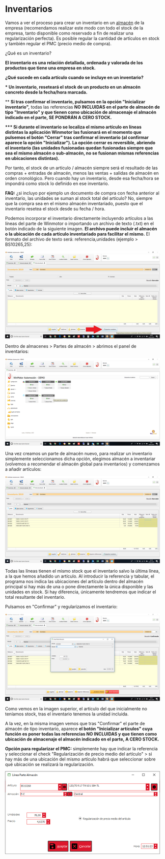 # Inventarios

Vamos a ver el proceso para crear un inventario en un [almacén](../../manuales/almacenes/) de la empresa (recomendamos realizar este modo con todo el stock de la empresa, tanto disponible como reservado a fin de realizar una regularización perfecta). Es posible regular la cantidad de artículos en stock y también regular el PMC (precio medio de compra).

¿Qué es un inventario?

**El inventario es una relación detallada, ordenada y valorada de los productos que tiene una empresa en stock.‌**

**¿Qué sucede en cada artículo cuando se incluye en un inventario?‌**

**\* Un inventario, reseteará el stock de un producto en un almacén concreto desde la fecha/hora marcada.**

\*\* **Si tras confirmar el inventario, pulsamos en la opción "Inicializar inventario",** todas las referencias **NO INCLUIDAS en el parte de almacén de tipo "Inventario" y que tienen como ubicación de almacenaje el almacén indicado en el parte, SE PONDRÁN A CERO STOCK.**

**\*\*\* Si durante el inventario se localiza el mismo artículo en líneas distintas la aplicación Winmotor las fusionará en el momento que pulsemos el botón "Cerrar" tras confirmar el inventario (al confirmar aparece la opción "Inicializar"). La opción cerrar es reversible, abriendo el inventario (las unidades fusionadas quedan fusionadas siempre que sea el mismo almacén o sub-almacén, no se fusionan mismas referencias en ubicaciones distintas).**

Por tanto, el stock de un artículo / almacén siempre será el resultado de las compras + entradas de almacén, menos las ventas + salidas de almacén en orden cronológico. Pero cuando hay un inventario, desde esa fecha/hora se impondrá como stock lo definido en ese inventario.‌

**FAQ:** ¿si incluyo por ejemplo un documento de compra con fecha anterior al inventario, las unidades se suman al stock total del artículo? No, siempre que la compra sea en el mismo almacén inventariado, puesto que el inventario resetea el stock desde su fecha / hora.

Podemos incorporar el inventario directamente incluyendo artículos a las líneas del parte de Winmotor o importando un archivo de texto (.txt) en el botón indicado de la siguiente imagen. **El archivo puede incluir el almacén o la ubicación de cada artículo inventariado para facilitar el mismo.** El formato del archivo de texto será: referencia,unidades (ejemplo > BS10265,25):

![](<../../.gitbook/assets/image (134).png>)

Dentro de almacenes > Partes de almacén > abrimos el panel de inventarios:

![](<../../.gitbook/assets/image (123).png>)

Una vez creamos un parte de almacén nuevo, para realizar un inventario simplemente seleccionamos dicha opción, elegimos almacén a inventariar (volvemos a recomendar el almacén global para inventarios) y comenzamos a añadir artículos:

![](<../../.gitbook/assets/image (132).png>)

Todas las líneas tienen el mismo stock que el inventario salvo la última línea, a la que hemos añadido un artículo. Al introducir la referencia y tabular, el programa nos indica las ubicaciones del artículo dentro del almacén principal si hay más de una o pone directamente la única disponible y las unidades en stock. Si hay diferencia, únicamente tendremos que indicar el total resultante del inventario.

Pulsamos en "Confirmar" y regularizamos el inventario:

![](<../../.gitbook/assets/image (133).png>)

Como vemos en la imagen superior, el artículo del que inicialmente no teníamos stock, tras el inventario tenemos la unidad incluida.

A la vez, en la misma imagen vemos que tras "Confirmar" el parte de almacén de tipo inventario, aparece **el botón "Inicializar artículos" cuya función es poner todas las referencias NO INCLUIDAS  y que tienen como ubicación de almacenaje el almacén indicado en el parte, A CERO STOCK.**

**Opción para regularizar el PMC:** simplemente hay que indicar la referencia y seleccionar el check "Regularización de precio medio del artículo" > si hay más de una ubicación del mismo artículo habrá que seleccionar sobre qué ubicación se realizará la regularización.

![](<../../.gitbook/assets/imagen (3) (1) (2).png>)
